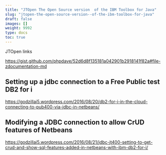 ```yaml
---
title: "JTOpen The Open Source version  of the IBM Toolbox for Java"
slug: "jtopen-the-open-source-version--of-the-ibm-toolbox-for-java"
draft: false
images: []
weight: 9992
type: docs
toc: true
---
```


JTOpen links

https://gist.github.com/phpdave/52d6d8f135181a042901b2918141f82a#file-zdocumentation-md

## Setting up a jdbc connection to a Free Public test DB2 for i
https://godzillai5.wordpress.com/2016/08/20/db2-for-i-in-the-cloud-connecting-to-pub400-via-jdbc-in-netbeans/

## Modifying a JDBC connection to allow CrUD features of Netbeans
https://godzillai5.wordpress.com/2016/08/21/jdbc-jt400-setting-to-get-crud-and-show-sql-features-added-in-netbeans-with-ibm-db2-for-i/

